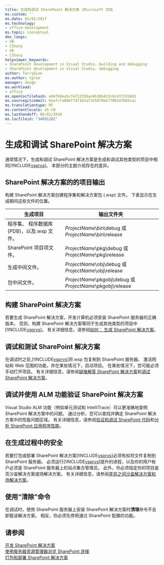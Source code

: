 ```yaml
---
title: 生成和调试 SharePoint 解决方案 |Microsoft 文档
ms.custom: ''
ms.date: 02/02/2017
ms.technology:
- office-development
ms.topic: conceptual
dev_langs:
- VB
- CSharp
- VB
- CSharp
helpviewer_keywords:
- SharePoint development in Visual Studio, building and debugging
- SharePoint development in Visual Studio, debugging
author: TerryGLee
ms.author: tglee
manager: douge
ms.workload:
- office
ms.openlocfilehash: e04f60ea5cfe72235bac6630b413c9c437255681
ms.sourcegitcommit: 0aafcfa08ef74f162af2e5079be77061d7885cac
ms.translationtype: MT
ms.contentlocale: zh-CN
ms.lasthandoff: 06/01/2018
ms.locfileid: "34691282"
---
```

# <a name="building-and-debugging-sharepoint-solutions"></a>生成和调试 SharePoint 解决方案
  通常情况下，生成和调试 SharePoint 解决方案是生成和调试其他类型的项目中相同[!INCLUDE[vsprvs](../sharepoint/includes/vsprvs-md.md)]。 本部分的主题介绍存在的差异。  
  
## <a name="project-output-for-sharepoint-solutions"></a>SharePoint 解决方案的的项目输出
 构建 SharePoint 解决方案创建程序集和解决方案包 (.wsp) 文件。 下表显示在生成期间这些文件的位置。  
  
|生成项目|输出文件夹|  
|----------------|-------------------|  
|程序集、 程序数据库 (PDB)，以及.wsp 文件。|*ProjectName*\bin\debug 或*ProjectName*\bin\release|  
|SharePoint 项目项文件。|*ProjectName*\pkg\debug 或*ProjectName*\pkg\release|  
|生成中间文件。|*ProjectName*\obj\debug 或*ProjectName*\obj\release|  
|包中间文件。|*ProjectName*\pkgobj\debug 或*ProjectName*\pkgobj\release|  
  
## <a name="build-sharepoint-solutions"></a>构建 SharePoint 解决方案
 若要生成 SharePoint 解决方案，开发计算机必须安装 SharePoint 服务器的正确版本。 否则，构建 SharePoint 解决方案等同于生成其他类型的项目中[!INCLUDE[vsprvs](../sharepoint/includes/vsprvs-md.md)]。 有关详细信息，请参阅[如何： 生成 SharePoint 解决方案](../sharepoint/how-to-build-sharepoint-solutions.md)。  
  
## <a name="debug-and-test-sharepoint-solutions"></a>调试和测试 SharePoint 解决方案
 在调试时之前,[!INCLUDE[vsprvs](../sharepoint/includes/vsprvs-md.md)]将.wsp 包复制到 SharePoint 服务器、 激活网站和 Web 范围的功能，并在某些情况下，启动项目。 在某些情况下，您可能必须手动打开项目。 有关详细信息，请参阅[疑难解答 SharePoint 解决方案](../sharepoint/troubleshooting-sharepoint-solutions.md)和[调试 SharePoint 解决方案](../sharepoint/debugging-sharepoint-solutions.md)。  
  
## <a name="debug-and-verify-sharepoint-solutions-by-using-alm-features"></a>调试并使用 ALM 功能验证 SharePoint 解决方案
 Visual Studio ALM 功能（例如单元测试和 IntelliTrace）可以更准确地查明 SharePoint 解决方案中的问题。 通过分析，您可以查找并确定 SharePoint 解决方案中的性能问题区域。 有关详细信息，请参阅[验证和调试 SharePoint 代码](../sharepoint/verifying-and-debugging-sharepoint-code.md)和[分析 SharePoint 应用程序性能](../sharepoint/profiling-the-performance-of-sharepoint-applications.md)。  
  
## <a name="security-during-the-build-process"></a>在生成过程中的安全
 若要打包或部署 SharePoint 解决方案[!INCLUDE[vsprvs](../sharepoint/includes/vsprvs-md.md)]必须有权将文件复制到 SharePoint 服务器。 必须运行[!INCLUDE[vsprvs](../sharepoint/includes/vsprvs-md.md)]提升的进程，以及你的用户帐户必须是 SharePoint 服务器上的站点集合管理员。 此外，你必须指定你的项目是否沙盒解决方案或场解决方案。 有关详细信息，请参阅[差异之间沙盒解决方案和场解决方案](../sharepoint/differences-between-sandboxed-and-farm-solutions.md)。  
  
## <a name="using-the-clean-command"></a>使用“清除”命令  
 在调试时，使用 SharePoint 服务器上安装 SharePoint 解决方案时**清理**命令不会卸载该解决方案。 相反，你必须先停用通过 SharePoint 配置的功能。  
  
## <a name="see-also"></a>请参阅
 [开发 SharePoint 解决方案](../sharepoint/developing-sharepoint-solutions.md)   
 [使用服务器资源管理器浏览 SharePoint 连接](../sharepoint/browsing-sharepoint-connections-using-server-explorer.md)   
 [打包和部署 SharePoint 解决方案](../sharepoint/packaging-and-deploying-sharepoint-solutions.md)  
  
 